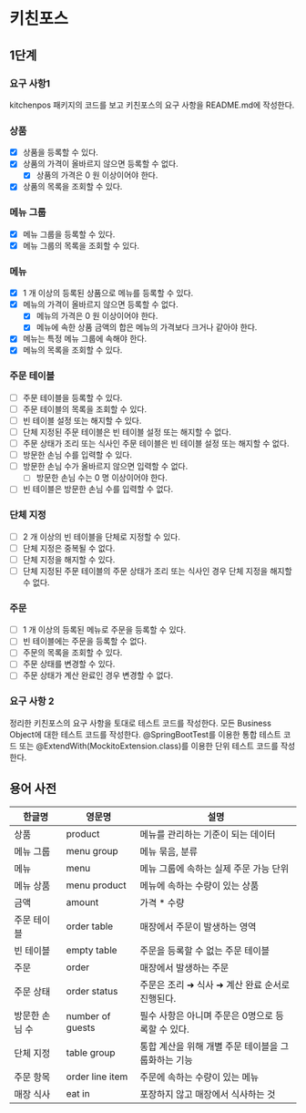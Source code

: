# 키친포스

## 1단계

### 요구 사항1
kitchenpos 패키지의 코드를 보고 키친포스의 요구 사항을 README.md에 작성한다.

### 상품
-[x] 상품을 등록할 수 있다.
-[x] 상품의 가격이 올바르지 않으면 등록할 수 없다.
    -[x] 상품의 가격은 0 원 이상이어야 한다.
-[x] 상품의 목록을 조회할 수 있다.

### 메뉴 그룹
-[x] 메뉴 그룹을 등록할 수 있다.
-[x] 메뉴 그룹의 목록을 조회할 수 있다.

### 메뉴
-[x] 1 개 이상의 등록된 상품으로 메뉴를 등록할 수 있다.
-[x] 메뉴의 가격이 올바르지 않으면 등록할 수 없다.
    -[x] 메뉴의 가격은 0 원 이상이어야 한다.
    -[x] 메뉴에 속한 상품 금액의 합은 메뉴의 가격보다 크거나 같아야 한다.
-[x] 메뉴는 특정 메뉴 그룹에 속해야 한다.
-[x] 메뉴의 목록을 조회할 수 있다.

### 주문 테이블
-[ ] 주문 테이블을 등록할 수 있다.
-[ ] 주문 테이블의 목록을 조회할 수 있다.
-[ ] 빈 테이블 설정 또는 해지할 수 있다.
-[ ] 단체 지정된 주문 테이블은 빈 테이블 설정 또는 해지할 수 없다.
-[ ] 주문 상태가 조리 또는 식사인 주문 테이블은 빈 테이블 설정 또는 해지할 수 없다.
-[ ] 방문한 손님 수를 입력할 수 있다.
-[ ] 방문한 손님 수가 올바르지 않으면 입력할 수 없다.
    -[ ] 방문한 손님 수는 0 명 이상이어야 한다.
-[ ] 빈 테이블은 방문한 손님 수를 입력할 수 없다.

### 단체 지정
-[ ] 2 개 이상의 빈 테이블을 단체로 지정할 수 있다.
-[ ] 단체 지정은 중복될 수 없다.
-[ ] 단체 지정을 해지할 수 있다.
-[ ] 단체 지정된 주문 테이블의 주문 상태가 조리 또는 식사인 경우 단체 지정을 해지할 수 없다.

### 주문
-[ ] 1 개 이상의 등록된 메뉴로 주문을 등록할 수 있다.
-[ ] 빈 테이블에는 주문을 등록할 수 없다.
-[ ] 주문의 목록을 조회할 수 있다.
-[ ] 주문 상태를 변경할 수 있다.
-[ ] 주문 상태가 계산 완료인 경우 변경할 수 없다.

### 요구 사항 2
정리한 키친포스의 요구 사항을 토대로 테스트 코드를 작성한다. 
모든 Business Object에 대한 테스트 코드를 작성한다. 
@SpringBootTest를 이용한 통합 테스트 코드 또는 @ExtendWith(MockitoExtension.class)를 이용한 단위 테스트 코드를 작성한다.

## 용어 사전

| 한글명 | 영문명 | 설명 |
| --- | --- | --- |
| 상품 | product | 메뉴를 관리하는 기준이 되는 데이터 |
| 메뉴 그룹 | menu group | 메뉴 묶음, 분류 |
| 메뉴 | menu | 메뉴 그룹에 속하는 실제 주문 가능 단위 |
| 메뉴 상품 | menu product | 메뉴에 속하는 수량이 있는 상품 |
| 금액 | amount | 가격 * 수량 |
| 주문 테이블 | order table | 매장에서 주문이 발생하는 영역 |
| 빈 테이블 | empty table | 주문을 등록할 수 없는 주문 테이블 |
| 주문 | order | 매장에서 발생하는 주문 |
| 주문 상태 | order status | 주문은 조리 ➜ 식사 ➜ 계산 완료 순서로 진행된다. |
| 방문한 손님 수 | number of guests | 필수 사항은 아니며 주문은 0명으로 등록할 수 있다. |
| 단체 지정 | table group | 통합 계산을 위해 개별 주문 테이블을 그룹화하는 기능 |
| 주문 항목 | order line item | 주문에 속하는 수량이 있는 메뉴 |
| 매장 식사 | eat in | 포장하지 않고 매장에서 식사하는 것 |
